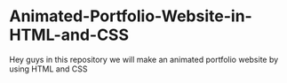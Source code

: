 # Animated-Portfolio-Website-in-HTML-and-CSS
Hey guys in this repository we will make an animated portfolio website by using HTML and CSS
